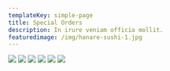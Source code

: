 ```yaml
---
templateKey: simple-page
title: Special Orders
description: In irure veniam officia mollit.
featuredimage: /img/hanare-sushi-1.jpg
---
```


![](/img/hanare-bento.jpg)
![](/img/hanare-bento-3.jpg)
![](/img/hanare-bento-4.jpg)
![](/img/hanare-katsuo.jpg)
![](/img/hanare-kaisendon.jpg)
![](/img/hanare-sushi-1.jpg)
